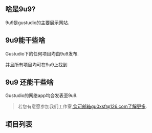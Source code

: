 ## 啥是9u9?

9u9是gustudio的主要展示网站.

## 9u9能干些啥

Gustudio下的任何项目均由9u9发布.

并且所有项目均可在9u9上找到

##  9u9 还能干些啥

Gustudio的网络app均会发表至9u9.

 >若您有意愿参加我们工作室,您可邮箱gu0xsf@126.com了解更多.
 
 
 ## 项目列表
 
 
